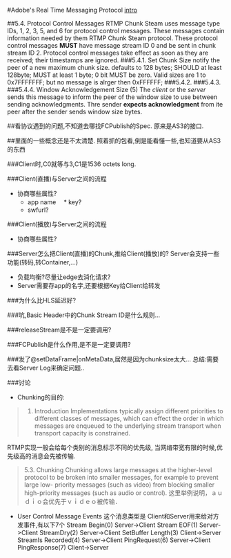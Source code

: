 #Adobe's Real Time Messaging Protocol
[intro](http://blogs.adobe.com/ktowes/2009/06/rtmp_specification_now_availab.html)



##5.4. Protocol Control Messages
RTMP Chunk Steam uses message type IDs, 1, 2, 3, 5, and 6 for protocol control messages.
These messages contain information needed by them RTMP Chunk Steam protocol.
These protocol control messages **MUST** have message stream ID 0 and be sent in chunk stream ID 2.
Protocol control messages take effect as soon as they are received;
their timestamps are ignored.
###5.4.1. Set Chunk Size
notify the peer of a new maximum chunk size.
defaults to 128 bytes; SHOULD at least 128byte; MUST at least 1 byte;
0 bit MUST be zero.
Valid sizes are 1 to 0x7FFFFFFF; but no message is alrger then 0xFFFFFF;
###5.4.2. 
###5.4.3. 
###5.4.4. Window Acknowledgement Size (5)
The *client* or the *server* sends this message to inform the peer of the window size to use between sending acknowledgments.
Thre sender **expects acknowledgment** from ite peer after the sender sends window size bytes. 


##看协议遇到的问题,不知道去哪找FCPublish的Spec.
原来是AS3的接口.

##里面的一些概念还是不太清楚.
照着抓的包看,倒是能看懂一些,也知道要从AS3的东西

###Client时,C0就等与3,C1是1536 octets long.

###Client(直播)与Server之间的流程
* 协商哪些属性?
  * app name
　* key?
  * swfurl?

###Client(播放)与Server之间的流程
* 协商哪些属性?

###Server怎么把Client(直播)的Chunk,推给Client(播放)的?
Server会支持一些功能(转码,转Container,...)
* 负载均衡?尽量让edge去消化请求?
* Server需要存app的名字,还要根据Key给Client给转发

###为什么比HLS延迟好?

###坑,Basic Header中的Chunk Stream ID是什么规则...


###releaseStream是不是一定要调用?

###FCPublish是什么作用,是不是一定要调用?

###发了@setDataFrame|onMetaData,居然是因为chunksize太大...
总结:需要去看Server Log来确定问题..

###讨论
* Chunking的目的:
>1.  Introduction
Implementations typically assign different
priorities to different classes of messages, which can effect the
order in which messages are enqueued to the underlying stream
transport when transport capacity is constrained.

RTMP实现一般会给每个类别的消息标示不同的优先级,
当网络带宽有限的时候,优先级高的消息会先被传输.

>5.3. Chunking
Chunking allows large messages at the higher-level protocol to be
broken into smaller messages, for example to prevent large low-
priority messages (such as video) from blocking smaller high-priority
messages (such as audio or control).
这里举例说明，ａｕｄｉｏ会优先于ｖｉｄｅｏ被传输．


* User Control Message Events
这个消息类型是 Client和Server用来给对方发事件,有以下7个
Stream Begin(0)         Server->Client
Stream EOF(1)            Server->Client
StreamDry(2)              Server->Client
SetBuffer Length(3)    Client->Server
StreamIs Recorded(4) Server->Client
PingRequest(6)            Server->Client
PingResponse(7)          Client->Server